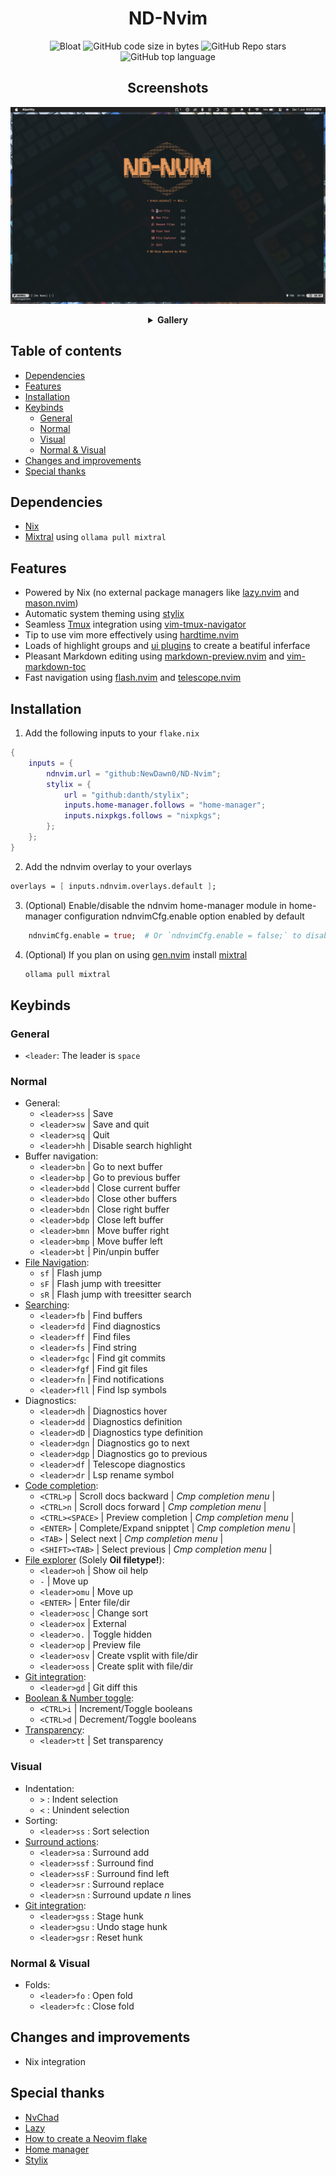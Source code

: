 <h1 align='center'>ND-Nvim</h1>
<div align='center'>

![Bloat](https://img.shields.io/badge/Bloat-Minimal-c585cf?style=for-the-badge)
![GitHub code size in bytes](https://img.shields.io/github/languages/code-size/NewDawn0/ND-Nvim?color=e1b56a&style=for-the-badge)
![GitHub Repo stars](https://img.shields.io/github/stars/NewDawn0/ND-Nvim?color=74be88&style=for-the-badge)
![GitHub top language](https://img.shields.io/github/languages/top/NewDawn0/ND-Nvim?color=6d92bf&style=for-the-badge)

</div>
<div align='center'>

## Screenshots

![Home](https://github.com/NewDawn0/ND-Nvim/blob/v4/.github/screenshots/main.png?raw=true)

<details>
    <summary><b>Gallery</b></summary>

<div align='center'>

### Nvim Cmp Suggestions

![Cmp](https://github.com/NewDawn0/ND-Nvim/blob/v4/.github/screenshots/cmp.png?raw=true)

### Linting and formatting on save

![README](https://github.com/NewDawn0/ND-Nvim/blob/v4/.github/screenshots/README.png?raw=true)

### Seamless tmux integration

![tmux](https://github.com/NewDawn0/ND-Nvim/blob/v4/.github/screenshots/tmux.png?raw=true)

</div>
</details>

</div>

## Table of contents

<!-- vim-markdown-toc GFM -->

* [Dependencies](#dependencies)
* [Features](#features)
* [Installation](#installation)
* [Keybinds](#keybinds)
    * [General](#general)
    * [Normal](#normal)
    * [Visual](#visual)
    * [Normal & Visual](#normal--visual)
* [Changes and improvements](#changes-and-improvements)
* [Special thanks](#special-thanks)

<!-- vim-markdown-toc -->

## Dependencies

- [Nix](https://nixos.org/download/)
- [Mixtral](https://mistral.ai) using `ollama pull mixtral`

## Features

- Powered by Nix (no external package managers like [lazy.nvim](https://github.com/folke/lazy.nvim) and [mason.nvim](https://github.com/williamboman/mason.nvim))
- Automatic system theming using [stylix](https://github.com/danth/stylix)
- Seamless [Tmux](https://github.com/tmux/tmux) integration using [vim-tmux-navigator](https://github.com/christoomey/vim-tmux-navigator?tab=readme-ov-file)
- Tip to use vim more effectively using [hardtime.nvim](https://www.google.com/search?q=hardtime+nvim)
- Loads of highlight groups and [ui plugins](https://github.com/NewDawn0/ND-Nvim/blob/v4/plugins/ui.nix) to create a beatiful inferface
- Pleasant Markdown editing using [markdown-preview.nvim](https://github.com/iamcco/markdown-preview.nvim) and [vim-markdown-toc](https://github.com/mzlogin/vim-markdown-toc)
- Fast navigation using [flash.nvim](https://github.com/folke/flash.nvim) and [telescope.nvim](https://github.com/nvim-telescope/telescope.nvim)

## Installation

1. Add the following inputs to your `flake.nix`

```nix
{
    inputs = {
        ndnvim.url = "github:NewDawn0/ND-Nvim";
        stylix = {
            url = "github:danth/stylix";
            inputs.home-manager.follows = "home-manager";
            inputs.nixpkgs.follows = "nixpkgs";
        };
    };
}
```

2. Add the ndnvim overlay to your overlays

```nix
overlays = [ inputs.ndnvim.overlays.default ];
```

3. (Optional) Enable/disable the ndnvim home-manager module in home-manager configuration
   ndnvimCfg.enable option enabled by default

```nix
    ndnvimCfg.enable = true;  # Or `ndnvimCfg.enable = false;` to disable
```

4. (Optional) If you plan on using [gen.nvim](https://github.com/David-Kunz/gen.nvim/blob/main/lua/gen/prompts.lua) install [mixtral](https://mistral.ai)

   ```bash
   ollama pull mixtral
   ```

## Keybinds

### General

- `<leader`: The leader is `space`

### Normal

- General:
  - `<leader>ss` | Save
  - `<leader>sw` | Save and quit
  - `<leader>sq` | Quit
  - `<leader>hh` | Disable search highlight
- Buffer navigation:
  - `<leader>bn` | Go to next buffer
  - `<leader>bp` | Go to previous buffer
  - `<leader>bdd` | Close current buffer
  - `<leader>bdo` | Close other buffers
  - `<leader>bdn` | Close right buffer
  - `<leader>bdp` | Close left buffer
  - `<leader>bmn` | Move buffer right
  - `<leader>bmp` | Move buffer left
  - `<leader>bt` | Pin/unpin buffer
- [File Navigation](https://github.com/folke/flash.nvim):
  - `sf` | Flash jump
  - `sF` | Flash jump with treesitter
  - `sR` | Flash jump with treesitter search
- [Searching](https://github.com/nvim-telescope/telescope.nvim):
  - `<leader>fb` | Find buffers
  - `<leader>fd` | Find diagnostics
  - `<leader>ff` | Find files
  - `<leader>fs` | Find string
  - `<leader>fgc` | Find git commits
  - `<leader>fgf` | Find git files
  - `<leader>fn` | Find notifications
  - `<leader>fll` | Find lsp symbols
- Diagnostics:
  - `<leader>dh` | Diagnostics hover
  - `<leader>dd` | Diagnostics definition
  - `<leader>dD` | Diagnostics type definition
  - `<leader>dgn` | Diagnostics go to next
  - `<leader>dgp` | Diagnostics go to previous
  - `<leader>df` | Telescope diagnostics
  - `<leader>dr` | Lsp rename symbol
- [Code completion](https://github.com/hrsh7th/nvim-cmp):
  - `<CTRL>p` | Scroll docs backward | _Cmp completion menu_ |
  - `<CTRL>n` | Scroll docs forward | _Cmp completion menu_ |
  - `<CTRL><SPACE>` | Preview completion | _Cmp completion menu_ |
  - `<ENTER>` | Complete/Expand snipptet | _Cmp completion menu_ |
  - `<TAB>` | Select next | _Cmp completion menu_ |
  - `<SHIFT><TAB>` | Select previous | _Cmp completion menu_ |
- [File explorer](https://github.com/stevearc/oil.nvim) (Solely **Oil filetype!**):
  - `<leader>oh` | Show oil help
  - `-` | Move up
  - `<leader>omu` | Move up
  - `<ENTER>` | Enter file/dir
  - `<leader>osc` | Change sort
  - `<leader>ox` | External
  - `<leader>o.` | Toggle hidden
  - `<leader>op` | Preview file
  - `<leader>osv` | Create vsplit with file/dir
  - `<leader>oss` | Create split with file/dir
- [Git integration](https://github.com/lewis6991/gitsigns.nvim):
  - `<leader>gd` | Git diff this
- [Boolean & Number toggle](https://github.com/nat-418/boole.nvim):
  - `<CTRL>i` | Increment/Toggle booleans
  - `<CTRL>d` | Decrement/Toggle booleans
- [Transparency](https://github.com/xiyaowong/transparent.nvim):
  - `<leader>tt` | Set transparency

### Visual

- Indentation:
  - `>` : Indent selection
  - `<` : Unindent selection
- Sorting:
  - `<leader>ss` : Sort selection
- [Surround actions](https://github.com/echasnovski/mini.surround):
  - `<leader>sa` : Surround add
  - `<leader>ssf` : Surround find
  - `<leader>ssF` : Surround find left
  - `<leader>sr` : Surround replace
  - `<leader>sn` : Surround update $n$ lines
- [Git integration](https://github.com/lewis6991/gitsigns.nvim):
  - `<leader>gss` : Stage hunk
  - `<leader>gsu` : Undo stage hunk
  - `<leader>gsr` : Reset hunk

### Normal & Visual

- Folds:
  - `<leader>fo` : Open fold
  - `<leader>fc` : Close fold

## Changes and improvements

- Nix integration

## Special thanks

- [NvChad](https://github.com/NvChad/NvChad)
- [Lazy](https://github.com/LazyVim/LazyVim)
- [How to create a Neovim flake](https://primamateria.github.io/blog/neovim-nix/)
- [Home manager](https://github.com/nix-community/home-manager)
- [Stylix](https://github.com/danth/stylix)
